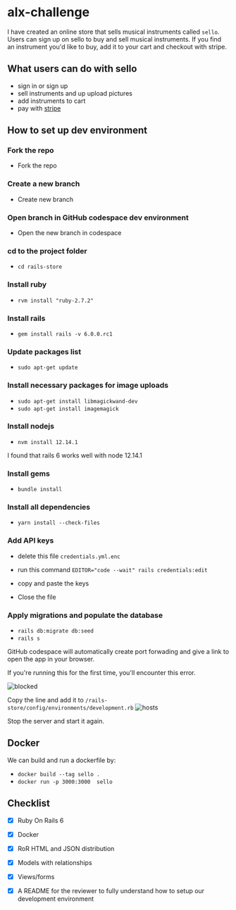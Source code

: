 # alx-challenge
I have created an online store that sells musical instruments called `sello`. Users can sign up on sello to buy and sell musical instruments. If you find an instrument you'd like to buy, add it to your cart and checkout with stripe.

## What users can do with sello
- sign in or sign up
- sell instruments and up upload pictures
- add instruments to cart
- pay with [stripe](https://stripe.com/)

## How to set up dev environment

### Fork the repo
- Fork the repo

### Create a new branch
- Create new branch

### Open branch in GitHub codespace dev environment
- Open the new branch in codespace

### cd to the project folder
- `cd rails-store`

### Install ruby
- `rvm install "ruby-2.7.2"`

### Install rails 
- `gem install rails -v 6.0.0.rc1`

### Update packages list
- `sudo apt-get update`

### Install necessary packages for image uploads
- `sudo apt-get install libmagickwand-dev`
- `sudo apt-get install imagemagick`

### Install nodejs
- `nvm install 12.14.1`

I found that rails 6 works well with node 12.14.1

### Install gems
- `bundle install`

### Install all dependencies
- `yarn install --check-files`

### Add API keys
- delete this file `credentials.yml.enc`

- run this command `EDITOR="code --wait" rails credentials:edit`

- copy and paste the keys

- Close the file


### Apply migrations and populate the database
- `rails db:migrate db:seed`
- `rails s`

GitHub codespace will automatically create port forwading and give a link to open the app in your browser.

If you're running this for the first time, you'll encounter this error.

![blocked](https://user-images.githubusercontent.com/116260107/218122062-92054913-70b1-43fc-8a12-48875df9448b.PNG)

Copy the line and add it to `/rails-store/config/environments/development.rb`
![hosts](https://user-images.githubusercontent.com/116260107/218123555-46a1fa6f-ca5d-4f80-a4bb-a3887aeca18d.PNG)

Stop the server and start it again.


## Docker
We can build and run a dockerfile by:
- `docker build --tag sello . `
- `docker run -p 3000:3000  sello`

## Checklist
- [x] Ruby On Rails 6
- [x] Docker
- [x] RoR HTML and JSON distribution
- [x] Models with relationships
- [x] Views/forms
- [x] A README for the reviewer to fully understand how to setup our development environment






